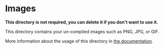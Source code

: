 # Images

**This directory is not required, you can delete it if you don't want to use it.**

This directory contains your un-compiled images such as PNG, JPG, or GIF.

More information about the usage of this directory in [the documentation](https://windup.app/frameworks/vue-3/directory-structure.html#images).
